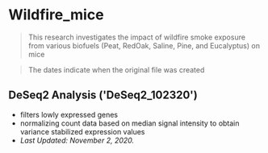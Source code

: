 # Wildfire_mice
> This research investigates the impact of wildfire smoke exposure from various biofuels (Peat, RedOak, Saline, Pine, and Eucalyptus) on mice

> The dates indicate when the original file was created

## DeSeq2 Analysis ('DeSeq2_102320')
- filters lowly expressed genes
- normalizing count data based on median signal intensity to obtain variance stabilized expression values
- <i> Last Updated: November 2, 2020. </i>
